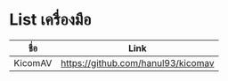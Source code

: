 # List เครื่องมือ

| ชื่อ      | Link                               |
|   -     | -                                  | 
|KicomAV   |https://github.com/hanul93/kicomav  | 
